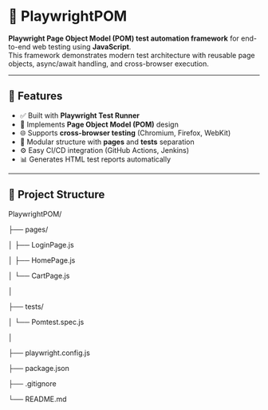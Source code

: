 # 🧪 PlaywrightPOM

**Playwright Page Object Model (POM) test automation framework** for end-to-end web testing using **JavaScript**.  
This framework demonstrates modern test architecture with reusable page objects, async/await handling, and cross-browser execution.

---

## 🚀 Features
- ✅ Built with **Playwright Test Runner**
- 🧩 Implements **Page Object Model (POM)** design
- 🌐 Supports **cross-browser testing** (Chromium, Firefox, WebKit)
- 🧱 Modular structure with **pages** and **tests** separation
- ⚙️ Easy CI/CD integration (GitHub Actions, Jenkins)
- 📊 Generates HTML test reports automatically

---

## 📁 Project Structure

PlaywrightPOM/

├── pages/

│   ├── LoginPage.js

│   ├── HomePage.js

│   └── CartPage.js

│

├── tests/

│   └── Pomtest.spec.js

│

├── playwright.config.js

├── package.json

├── .gitignore

└── README.md
